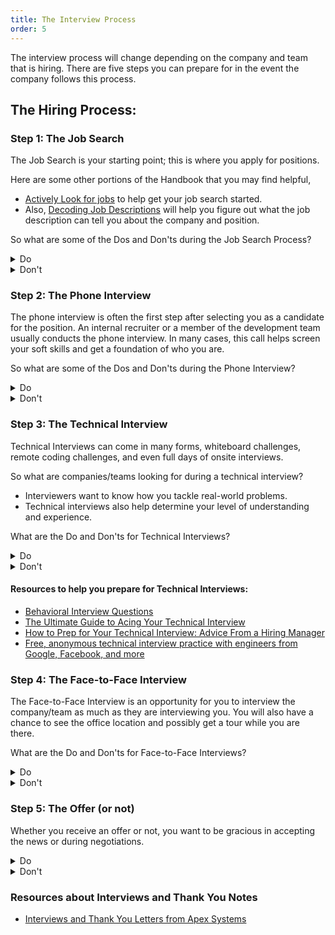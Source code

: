 ```yaml
---
title: The Interview Process
order: 5
---
```


The interview process will change depending on the company and team that is
hiring. There are five steps you can prepare for in the event the company
follows this process.

## The Hiring Process:

### Step 1: The Job Search

The Job Search is your starting point; this is where you apply for positions.

Here are some other portions of the Handbook that you may find helpful,

- [Actively Look for jobs](../career-looking/actively-looking) to help get your
  job search started.
- Also, [Decoding Job Descriptions](../career-looking/decoding-job-desc) will
  help you figure out what the job description can tell you about the company
  and position.

So what are some of the Dos and Don'ts during the Job Search Process?

<details>
  <summary>Do</summary>
  <ul>
    <li>Stand-out
      <ul>
        <li>Use your resume, LinkedIn, GitHub, etc. to show off your skills and experience</li>
      </ul>
    </li>
    <li>Be consistent
      <ul>
        <li>Use consistent wording and a consistent picture wherever possible, so employers know they have the right person</li>
      </ul>
    </li>
    <li>Say the important stuff first
      <ul>
        <li>You have limited time to grab an employer's attention.</li>
        <li>Start with the information they need as early as possible.</li>
      </ul>
    </li>
    <li>Be honest and be exhaustive for bots/scrapers (keywords)
      <ul>
        <li>Use various ways to list your skills experience, such as JavaScript, React.js, and Node.js, if you have experience in various related areas. If you list one, you might miss out on opportunities that relate to positions.</li>
      </ul>
    </li>
    <li>Put contact info on your resume
      <ul>
        <li>Having your information on your resume will ensure that an employer can get a hold of you during the entire process</li>
      </ul>
    </li>
    <li>Let numbers/stats speak loudly instead Highlights
      <ul>
        <li>If you have percentages, dollar amounts, or other stats to help support your accomplishments be sure to use them</li>
      </ul>
    </li>
    <li>Make sure you have a clear hierarchy and use whitespace wisely 
      <ul>
        <li>Use bullet points over paragraphs</li>
        <li>Have a resume that is easy to read, identify areas of importance, and easy to scan</li>
      </ul>
    </li>
  </ul>
</details>

<details>
  <summary>Don't</summary>
  <ul>
    <li>Use cliches, gimmicks, or objectives:
      <ul>
        <li>Avoid overused phrases such as "passionate", "go-getter", "ninja", "warrior", and "unicorn".</li>
        <li>Stay away from resumes printed on unusual objects or delivered in a theatrical way</li>
        <li>Avoid objectives that don't show your skills, such as "To secure a challenging position in a reputable organization to expand my learnings, knowledge, and skills."</li>
      </ul>
    </li>
    <li>Use a lot of space/words
      <ul>
        <li>Make sure you have a clear hierarchy and use whitespace wisely</li>
        <li>Use bullet points over paragraphs</li>
      </ul>
    </li>
  </ul>
</details>

### Step 2: The Phone Interview

The phone interview is often the first step after selecting you as a candidate
for the position. An internal recruiter or a member of the development team
usually conducts the phone interview. In many cases, this call helps screen your
soft skills and get a foundation of who you are.

So what are some of the Dos and Don'ts during the Phone Interview?

<details>
  <summary>Do</summary>
  <ul>
    <li>Be on time, in a comfortable location
      <ul>
        <li>Avoid taking the call from your car; you won't be comfortable, and it will show</li>
      </ul>
    </li>
    <li>Have a laptop or notebook for taking notes on things you find interesting or don't know </li>
    <li>Do your homework
      <ul>
        <li>Find the company's narrative and gather background info about what they do</li>
      </ul>
    </li>
    <li>Use a professional, but casual/ interested tone
      <ul>
        <li>Show you interest in the position and company</li>
      </ul>
    </li>
    <li>Tell a (short) story
      <ul>
        <li>Describe experiences and learning opportunities that helps the interview team learn more about you</li>
      </ul>
    </li>
  </ul>
</details>

<details>
  <summary>Don't</summary>
  <ul>
    <li>Badmouth a previous job/ competitor
      <ul>
        <li>How you talk about past employers or competitors gives a peek into how you might talk about the company/team you are interviewing with should you get hired and one day leave.</li>
        <li>After you leave an employer, try to find positive aspects of working there. Consider talking about how the experience helped you grow vs. why it was a bad experience.</li>
      </ul>
    </li>
    <li>Talk too much/too little
      <ul>
        <li>Having too many moments of silence, or someone who doesn't let anyone else talk can lead to an awkward and very uncomfortable interview</li>
      </ul>
    </li>
    <li>Hold out for one company, interview as many as you can
      <ul>
        <li>You are not the only applicant they are interviewing so don't let them be the only company you are pursuing</li>
      </ul>
    </li>
  </ul>
</details>

### Step 3: The Technical Interview

Technical Interviews can come in many forms, whiteboard challenges, remote
coding challenges, and even full days of onsite interviews.

So what are companies/teams looking for during a technical interview?

- Interviewers want to know how you tackle real-world problems.
- Technical interviews also help determine your level of understanding and
  experience.

What are the Do and Don'ts for Technical Interviews?

<details>
  <summary>Do</summary>
  <ul>
    <li>Be on time, sit in a comfortable location if you are interviewing virtually</li>
    <li>Do your homework
      <ul>
        <li>Google interview questions</li>
        <li><a href="https://www.google.com/search?q=basic+javascript+interview+questions&oq=basic+javasc&aqs=chrome.4.69i57j0l7.6555j0j7&sourceid=chrome&ie=UTF-8">JavaScript Interview Questions</a></li>
        <li><a href="https://www.google.com/search?ei=oCn5Xtb2F8nN_AavuYAo&q=.Net%2FC%23+interview+questions&oq=.Net%2FC%23+interview+questions&gs_lcp=CgZwc3ktYWIQAzIGCAAQBxAeMgYIABAHEB4yBggAEAcQHjIGCAAQBxAeMgYIABAHEB4yBAgAEB4yBAgAEB4yBAgAEB4yBAgAEB4yBAgAEB5QsJ4BWLCeAWCJoQFoAHAAeACAAc0BiAHNAZIBAzItMZgBAKABAqABAaoBB2d3cy13aXo&sclient=psy-ab&ved=0ahUKEwjWxq7b1qXqAhXJJt8KHa8cAAUQ4dUDCAw&uact=5">.Net/C# Interview Questions</a></li>
        <li><a href="https://www.google.com/search?ei=4yn5XprZOoXj_Ab9hJcQ&q=react+interview+questions&oq=react+interview+questions&gs_lcp=CgZwc3ktYWIQAzIGCAAQBxAeMgQIABBDMgYIABAHEB4yBggAEAcQHjIGCAAQBxAeMgYIABAHEB4yBggAEAcQHjIGCAAQBxAeMgYIABAHEB4yBggAEAcQHjoICAAQBxAKEB46CggAEAgQBxAKEB46BAgAEA06BAgAEApQvaoCWPrTAmC-2AJoAHAAeACAAY0BiAHrDJIBBDAuMTSYAQCgAQGqAQdnd3Mtd2l6&sclient=psy-ab&ved=0ahUKEwja1sr71qXqAhWFMd8KHX3CBQIQ4dUDCAw&uact=5">React.js Interview Questions</a></li>
      </ul>
    </li>
    <li>Walkthrough the solution before you code
      <ul>
        <li>YNo matter what the issue or what answer you choose, make sure to think out loud! If you have different ways of solving the problem, talk through the options before deciding which to use.</li>
        <li>Talking out the problem helps the interviewer see and understand your thought process.</li>
        <li>Also, the interviewer may recommend one solution over the others because he or she knows that the others may have certain pitfalls or may be outside of the scope of the interview.</li>
      </ul>
    </li>
    <li>Ask for help as needed, and accept it as given.</li>
  </ul>
</details>

<details>
  <summary>Don't</summary>
  <ul>
    <li>Try to write the best code of your life
      <ul>
        <li>It's better to give a simple answer that the interviewer can follow and help with than create overcomplicated code</li>
      </ul>
    </li>
    <li>Try to impress the interviewer(s) with your skills
      <ul>
        <li>Trying to use every trick in the book can come to give a wrong impression</li>
        <li>Often times it can highlight things you don't 100% understand how to use properly</li>
      </ul>
    </li>
    <li>Stay silent or talk over the interviewer(s)
      <ul>
        <li>If you don't speak, they don't know how your mind solves problems</li>
        <li>When you talk over interviewers, it can give the impression that you are not a team player or think you know more than the interviewer</li>
      </ul>
    </li>
  </ul>
</details>

#### Resources to help you prepare for Technical Interviews:

- [Behavioral Interview Questions](./assets/behavioral-interview-questions.pdf)
- [The Ultimate Guide to Acing Your Technical Interview](https://learntocodewith.me/posts/technical-interview/)
- [How to Prep for Your Technical Interview: Advice From a Hiring Manager](https://www.themuse.com/advice/how-to-prep-for-your-technical-interview-advice-from-a-hiring-manager)
- [Free, anonymous technical interview practice with engineers from Google, Facebook, and more](https://interviewing.io/)

### Step 4: The Face-to-Face Interview

The Face-to-Face Interview is an opportunity for you to interview the
company/team as much as they are interviewing you. You will also have a chance
to see the office location and possibly get a tour while you are there.

What are the Do and Don'ts for Face-to-Face Interviews?

<details>
  <summary>Do</summary>
  <ul>
    <li>Be friendly with everyone you meet
      <ul>
        <li>Whether it is someone you bump into in an elevator or the receptionist, you want to make sure you are giving a good impression.</li>
        <li>You don't want to make the wrong impression that could get back to the interview team</li>
      </ul>
    </li>
    <li>Dress one notch above the culture but be sure to feel confident
      <ul>
        <li>Ask what the team might wear on a day-to-day basis and take it up a notch.</li>
        <li>If they wear shorts and flip flops, don't show up in a suit and tie, try simple slacks with a button-up shirt or t-shirt with a jacket.</li>
      </ul>
    </li>
    <li>Ask about their culture and hobbies to show interest and learn about the company/team at the same time.</li>
    <li>Clear an extra hour in case they like you
      <ul>
        <li>If all goes well, they may ask you to lunch or to stay to chat with them longer. You don't want to have to skip out right away and miss out on an opportunity.</li>
      </ul>
    </li>
    <li>Send a (short) thank you email after the interview
      <ul>
        <li>Mention something that impressed you about the company/team</li>
        <li>Highlight any takeaways you have from the interview</li>
      </ul>
    </li>
    <li>Don't undersell your value and knowledge but be truthful.
      <ul>
        <li>If you have read an article or watched a video but don't have experience try saying <i>"I've heard of it"</i></li>
        <li>If you have followed a tutorial or tried creating a project on your own try saying <i>"I've played around with it I've built things with it, but not production level"</i></li>
        <li>If you have used it for a few times try saying <i>"I've used it on a few projects and had a _____ experience because _____ ."</i></li>
        <li>If you have contributed to an open-source project say <i>"I've actually contributed to that projects"</i> and then watch the excitement in their eyes!</li>
      </ul>
    </li>
  </ul>
</details>

<details>
  <summary>Don't</summary>
  <ul>
    <li>Show up and hour early/late
      <ul>
        <li>Respect their time</li>
        <li>Companies may not have a place for you to sit if you show up an hour early, if that happens, find a local coffee shop to sit at until it is closer to your appointment or worse case, stay in your car.</li>
        <li>Arriving 10 - 15 minutes early is fantastic!</li>
      </ul>
    </li>
    <li>Have strong opinions
      <ul>
        <li>Do you hate Angular? The interview is not the time to voice that opinion, companies/teams want to know you are flexible and willing to work with multiple languages.</li>
        <li>Strong opinions might set off flags</li>
      </ul>
    </li>
    <li>Show and tell all the stuff you've built
      <ul>
        <li>Wait for them to ask to see your code before you try to show off your projects.</li>
        <li>The interview is not a place for show and tell</li>
      </ul>
    </li>
  </ul>
</details>

### Step 5: The Offer (or not)

Whether you receive an offer or not, you want to be gracious in accepting the
news or during negotiations.

<details>
  <summary>Do</summary>
  <ul>
    <li>Say Thank You (especially if you didn't get the job)
      <ul>
        <li><a href="https://www.indeed.com/career-advice/finding-a-job/how-to-respond-to-a-job-rejection-email">How to Respond to a Job Rejection Email</a></li>
        <li><a href="https://www.thebalancecareers.com/how-to-write-a-thank-you-letter-when-you-did-not-get-the-job-4117489">Writing a Thank-You Letter After You Did Not Get the Job</a></li>
        <li><a href="https://www.thebalancecareers.com/job-offer-thank-you-letter-sample-2063974">Job Offer Thank You Letter and Email Samples</a></li>
      </ul>
    </li>
    <li>Be honest about other interviews/ deadlines
      <ul>
        <li>If you have another offer or expect one to come in, be honest about it.</li>
        <li>It is ok to ask for some time to consider your options, be sure to confirm exactly how long you do have</li>
      </ul>
    </li>
    <li>Negotiate respectfully
      <ul>
        <li>Companies often have more flexibility in benefits vs. salary</li>
        <li><a href="https://www.thebalancecareers.com/how-to-negotiate-accept-or-decline-a-job-offer-2061398">How to Negotiate, Accept, or Decline a Job Offer</a></li>
        <li><a href="https://10xascend.com/insights/job-offer-negotiations/">Job Offer Negotiations: 8 Do’s and Don’ts</a></li>
        <li><a href="https://www.indeed.com/career-advice/pay-salary/salary-negotiation-script">Salary Negotiation Scripts to Successfully Counter a Job Offer (With Examples)</a></li>
        <li><a href="https://www.roberthalf.com/blog/salaries-and-skills/be-ready-for-salary-negotiations-with-these-8-tips">How to Negotiate Salary After You Get a Job Offer</a></li>
        <li><a href="https://www.careerbuilder.com/advice/dos-and-donts-for-successfully-negotiating-your-salary">Do’s and don’ts for successfully negotiating your salary</a></li>
      </ul>
    </li>
  </ul>
</details>

<details>
  <summary>Don't</summary>
  <ul>
    <li>Play hard-ball or be evasive with your pay
      <ul>
        <li>You don't have to give an exact salary, but have a range that you can accept and keep your number in the middle</li>
        <li>Understand not all companies are not able to negotiate salaries for every position</li>
        <li>Be ready for a company to walk away if you come off stubborn or willing to work with them</li>
      </ul>
    </li>
    <li>Take it personally
      <ul>
        <li>There's nothing worse than a job candidate who tries to justify a salary negotiation due to their personal situation</li>
        <li>Companies must keep it about the industry standards, the responsibility level and your qualifications</li>
      </ul>
    </li>
    <li>Beg for a second chance
      <ul>
        <li>Accept the rejection graciously, they said no for this position, but if you made a good impression there could be an opportunity if you apply again in the future.</li>
      </ul>
    </li>
  </ul>
</details>

### Resources about Interviews and Thank You Notes

- [Interviews and Thank You Letters from Apex Systems](https://www.apexsystems.com/CE/CareerReadiness/Pages/Interviews_ThankYou.aspx)
